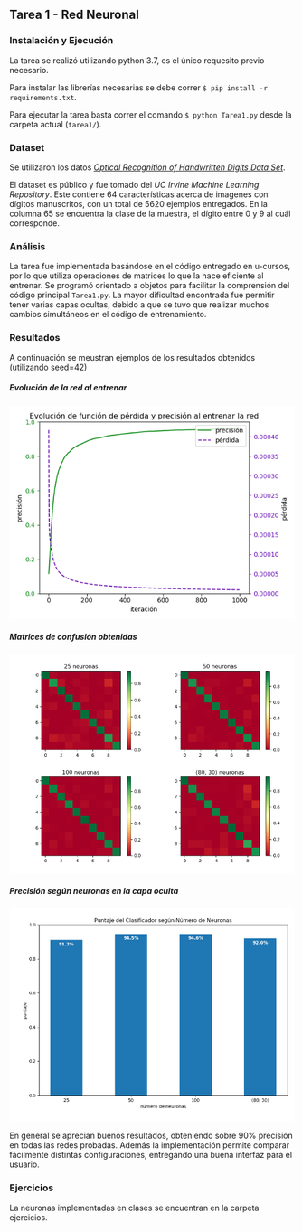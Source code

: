 ## Tarea 1 - Red Neuronal

### Instalación y Ejecución

La tarea se realizó utilizando python 3.7, es el único requesito previo necesario.

Para instalar las librerías necesarias se debe correr `$ pip install -r requirements.txt`.

Para ejecutar la tarea basta correr el comando `$ python Tarea1.py` desde la carpeta actual (`tarea1/`).


### Dataset

Se utilizaron los datos [*Optical Recognition of Handwritten Digits Data Set*](http://archive.ics.uci.edu/ml/datasets/Optical+Recognition+of+Handwritten+Digits).

El dataset es público y fue tomado del *UC Irvine Machine Learning Repository*.
Este contiene 64 características acerca de imagenes con dígitos manuscritos, con un total de 5620 ejemplos entregados.
En la columna 65 se encuentra la clase de la muestra, el dígito entre 0 y 9 al cuál corresponde.


### Análisis

La tarea fue implementada basándose en el código entregado en u-cursos,
por lo que utiliza operaciones de matrices lo que la hace eficiente al entrenar.
Se programó orientado a objetos para facilitar la comprensión del código principal `Tarea1.py`.
La mayor dificultad encontrada fue permitir tener varias capas ocultas, debido a que se tuvo que realizar muchos
cambios simultáneos en el código de entrenamiento.


### Resultados

A continuación se meustran ejemplos de los resultados obtenidos (utilizando seed=42)

##### Evolución de la red al entrenar
![evolution](./img/evolution.png)

##### Matrices de confusión obtenidas
![conf_mats](./img/confMats.png)

##### Precisión según neuronas en la capa oculta
![accuracies](./img/accs.png)

En general se aprecian buenos resultados, obteniendo sobre 90% precisión en todas las redes probadas.
Además la implementación permite comparar fácilmente distintas configuraciones, entregando una buena interfaz para el
usuario.


### Ejercicios

La neuronas implementadas en clases se encuentran en la carpeta ejercicios.
